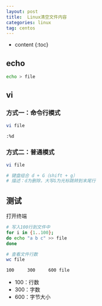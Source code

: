 ```yaml
---
layout: post
title:  Linux清空文件内容
categories: linux
tag: centos
---
```



* content
{:toc}



## echo

```sh
echo > file
```

## vi


### 方式一：命令行模式

```sh
vi file

:%d
```

### 方式二：普通模式

```sh
vi file

# 键盘组合 d + G（shift + g）
# 描述：d为删除，大写G为光标跳转到末尾行
```


## 测试

打开终端

```sh
# 写入100行到文件中
for i in {1..100};
do echo "a b c" >> file
done

# 查看文件行数
wc file

100     300     600 file
```

- 100：行数
- 300：字数
- 600：字节大小
